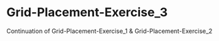 # Grid-Placement-Exercise_3
Continuation of Grid-Placement-Exercise_1 &amp; Grid-Placement-Exercise_2
